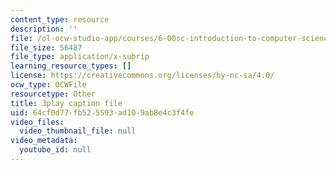 ```yaml
---
content_type: resource
description: ''
file: /ol-ocw-studio-app/courses/6-00sc-introduction-to-computer-science-and-programming-spring-2011/64cf0d77fb525593ad109ab8e4c3f4fe_lFngfmE9RCc.vtt
file_size: 56487
file_type: application/x-subrip
learning_resource_types: []
license: https://creativecommons.org/licenses/by-nc-sa/4.0/
ocw_type: OCWFile
resourcetype: Other
title: 3play caption file
uid: 64cf0d77-fb52-5593-ad10-9ab8e4c3f4fe
video_files:
  video_thumbnail_file: null
video_metadata:
  youtube_id: null
---
```

